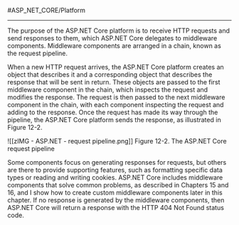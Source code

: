 #ASP_NET_CORE/Platform 

---

The purpose of the ASP.NET Core platform is to receive HTTP requests and send responses to them, which
ASP.NET Core delegates to middleware components. Middleware components are arranged in a chain,
known as the request pipeline.

When a new HTTP request arrives, the ASP.NET Core platform creates an object that describes it and
a corresponding object that describes the response that will be sent in return. These objects are passed to
the first middleware component in the chain, which inspects the request and modifies the response. The
request is then passed to the next middleware component in the chain, with each component inspecting the
request and adding to the response. Once the request has made its way through the pipeline, the ASP.NET
Core platform sends the response, as illustrated in Figure 12-2.

![[zIMG - ASP.NET - request pipeline.png]]
Figure 12-2. The ASP.NET Core request pipeline

Some components focus on generating responses for requests, but others are there to provide
supporting features, such as formatting specific data types or reading and writing cookies. ASP.NET Core
includes middleware components that solve common problems, as described in Chapters 15 and 16, and
I show how to create custom middleware components later in this chapter. If no response is generated
by the middleware components, then ASP.NET Core will return a response with the HTTP 404 Not Found
status code.